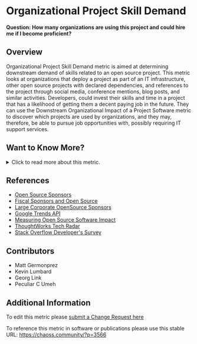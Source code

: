 # Organizational Project Skill Demand

**Question: How many organizations are using this project and could hire me if I become proficient?**

## Overview

Organizational Project Skill Demand metric is aimed at determining downstream demand of skills related to an open source project. This metric looks at organizations that deploy a project as part of an IT infrastructure, other open source projects with declared dependencies, and references to the project through social media, conference mentions, blog posts, and similar activities. Developers, could invest their skills and time in a project that has a likelihood of getting them a decent paying job in the future. They can use the Downstream Organizational Impact of a Project Software metric to discover which projects are used by organizations, and they may, therefore, be able to pursue job opportunities with, possibly requiring IT support services.

## Want to Know More?

<span markdown="1"><details>

<summary>Click to read more about this metric.</summary>

### Data Collection Strategies

*   Google search trends for a project
*   Other projects that are dependent on a project
*   Blog or tweet about a project
*   Number of organizations that mention a project in open hiring requests
*   Number of organizations that are represented at meetups about this project

### Visualizations

The following visualization demonstrates the number of downstream projects
dependendent on the project in question. While this visualization does not
capture the entirety of the Downstream Organizational Impact of a Project
Software metric, it provides a visual for a portion.

![paper image](https://github.com/chaoss/wg-value/blob/main/focus-areas/individual-value/images/organizational-project-skill-demand_paper.png)

Other visualizations could include Google search trends (React vs. Angular vs. Vue.js)

![Google Trends](https://github.com/chaoss/wg-value/blob/main/focus-areas/individual-value/images/organizational-project-skill-demand_google-trends.png)

ThoughtWorks publishes a series called 'Tech Radar' that shows the popularity of technologies.

![TechRadar](https://github.com/chaoss/wg-value/blob/main/focus-areas/individual-value/images/organizational-project-skill-demand_tech-radar.png)

Tech Radar allows you to drill down on projects to see how the assessment has changed over time.

![Assessment](https://github.com/chaoss/wg-value/blob/main/focus-areas/individual-value/images/organizational-project-skill-demand_tech-react.png)

StackOverview publishes an annual developer's survey

![StackOverflow](https://github.com/chaoss/wg-value/blob/main/focus-areas/individual-value/images/organizational-project-skill-demand_stack-overflow.png)

</details></span>

## References

*   [Open Source Sponsors][l1]
*   [Fiscal Sponsors and Open Source][l2]
*   [Large Corporate OpenSource Sponsors][l3]
*   [Google Trends API][l4]
*   [Measuring Open Source Software Impact][l5]
*   [ThoughtWorks Tech Radar][l6]
*   [Stack Overflow Developer's Survey][l7]

[l1]: https://opensource.org/sponsors

[l2]: https://opensource.com/article/19/1/fiscal-sponsors-open-source

[l3]: https://www.networkworld.com/article/2867020/big-names-like-google-dominate-open-source-funding.html

[l4]: https://www.npmjs.com/package/google-trends-api

[l5]: https://aisel.aisnet.org/cgi/viewcontent.cgi?article=1496&context=amcis2018

[l6]: https://www.thoughtworks.com/radar

[l7]: https://insights.stackoverflow.com/survey/2019#technology

## Contributors

*   Matt Germonprez
*   Kevin Lumbard
*   Georg Link
*   Peculiar C Umeh

## Additional Information

To edit this metric please [submit a Change Request here](https://github.com/chaoss/wg-value/blob/main/focus-areas/individual-value/organizational-project-skill-demand.md)

To reference this metric in software or publications please use this stable URL: <https://chaoss.community/?p=3566>

<!-- # For groupings in the knowledge base
Context tags: Organization, Contributor, Ecosystem
Keyword tags: demanded skills, companies, organization
-->
